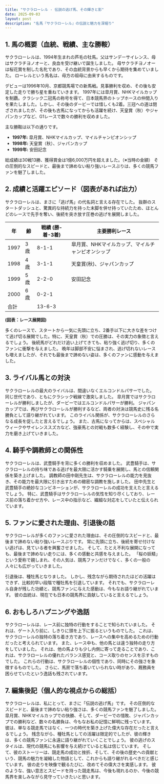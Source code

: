 ```yaml
---
title: "サクラローレル - 伝説の逃げ馬、その輝きと影"
date: 2025-09-03
layout: post
description: "名馬『サクラローレル』の伝説と魅力を深堀り"
---
```


## 1. 馬の概要（血統、戦績、主な勝鞍）

サクラローレルは、1994年生まれの芦毛の牡馬。父はサンデーサイレンス、母はサクラチヨノオーと、良血を受け継いで誕生しました。  母サクラチヨノオーは桜花賞を制した名牝であり、その血統背景からも早くから期待を集めていました。  ローレルという馬名は、母方の祖母に由来するものです。

デビューは1996年10月、京都競馬場での新馬戦。見事勝利を収め、その後も安定した走りで勝ち星を重ねていきます。  1997年には皐月賞、NHKマイルカップを制覇。クラシック二冠馬の称号を得て、日本競馬界のトップホースの仲間入りを果たしました。しかし、その後のダービーでは惜しくも2着。三冠への道は閉ざされましたが、その後も古馬になってからも活躍を続け、天皇賞（秋）やジャパンカップなど、G1レースで数々の勝利を収めました。

主な勝鞍は以下の通りです。

* **1997年:** 皐月賞、NHKマイルカップ、マイルチャンピオンシップ
* **1998年:** 天皇賞（秋）、ジャパンカップ
* **1999年:** 安田記念


総成績は30戦13勝、獲得賞金は1億6,000万円を超えました。（※当時の金額）  その圧倒的なスピードと、最後まで諦めない粘り強いレースぶりは、多くの競馬ファンを魅了しました。


## 2. 成績と活躍エピソード（図表があれば出力）

サクラローレルは、まさに「逃げ馬」の代名詞と言える存在でした。  抜群のスタートダッシュと、驚異的な持続力を持った末脚を併せ持っていたため、ほとんどのレースで先手を奪い、後続を突き放す圧巻の逃げを展開しました。

| 年 | 齢 | 戦績 (勝-着-3着) | 主要勝利レース |
|---|---|---|---|
| 1997 | 3歳 | 8-1-1 | 皐月賞、NHKマイルカップ、マイルチャンピオンシップ |
| 1998 | 4歳 | 3-1-1 | 天皇賞(秋)、ジャパンカップ |
| 1999 | 5歳 | 2-2-0 | 安田記念 |
| 2000 | 6歳 | 0-2-1 |  |
| 合計 |  | 13-6-3 |  |


**(図表：レース展開図)**

多くのレースで、スタートから一気に先頭に立ち、2番手以下に大きな差をつけて逃げ切る展開でした。特に、天皇賞（秋）での圧勝は、その実力の象徴と言えるでしょう。  後続馬がどれだけ追い上げてきても、粘り強く逃げ切り、多くのファンに衝撃を与えました。  晩年は脚部不安に悩まされ、逃げ切れないレースも増えましたが、それでも最後まで諦めない姿は、多くのファンに感動を与えました。


## 3. ライバル馬との対決

サクラローレルの最大のライバルは、間違いなくエルコンドルパサーでした。  同じ世代であり、ともにクラシック戦線で激突しました。  皐月賞ではサクラローレルが勝利しましたが、ダービーではエルコンドルパサーが勝利。  ジャパンカップでは、再びサクラローレルが勝利するなど、両者の対決は競馬史に残る名勝負として語り継がれています。  このライバル関係が、サクラローレルのさらなる成長を促したと言えるでしょう。  また、古馬になってからは、スペシャルウィークやサイレンススズカなど、強豪馬との対戦も数多く経験し、その中で実力を磨き上げていきました。


## 4. 騎手や調教師との関係性

サクラローレルは、武豊騎手を背に多くの勝利を収めました。  武豊騎手は、サクラローレルの持ち味である逃げを最大限に活かす騎乗を展開し、馬との信頼関係を築き上げました。  調教師の田中剛先生は、サクラローレルの能力を見抜き、その能力を最大限に引き出すための緻密な調教を施しました。  田中先生と武豊騎手の絶妙なコンビネーションが、サクラローレルの成功を支えたと言えるでしょう。  特に、武豊騎手はサクラローレルの気性を知り尽くしており、レース前の落ち着かせ方や、レース中の指示など、繊細な対応をしていたと伝えられています。


## 5. ファンに愛された理由、引退後の話

サクラローレルが多くのファンに愛された理由は、その圧倒的なスピードと、最後まで諦めない粘り強いレースぶりです。  常に先頭に立ち、後続を寄せ付けない逃げは、見ている者を興奮させました。  そして、たとえ不利な展開になっても、最後まで諦めない走りには、多くの感動と共感を与えました。  「桜の妖精」という愛称で親しまれ、その人気は、競馬ファンだけでなく、多くの一般の人々にも広がっていきました。

引退後は、種牡馬となりました。  しかし、残念ながら期待されたほどの活躍はできず、比較的早い段階で種牡馬を引退しています。  それでも、サクラローレル自身が残した功績と、競馬ファンに与えた感動は、今もなお語り継がれています。  彼の血統は、現在でも日本の競馬界に貢献していると言えるでしょう。


## 6. おもしろハプニングや逸話

サクラローレルは、レース前に独特の行動をすることで知られていました。  それは、ゲート入り前に、しきりに頭を上下に振るというものでした。  これは、サクラローレルの独特の落ち着き方であり、レースへの集中を高めるための行動だったと考えられています。  また、レース中も、他の馬とは違う独特の走り方をしていました。  それは、他の馬よりも少し内側に寄って走ることであり、これは、サクラローレルの優れたバランス感覚と、コース取りのセンスを示すものでした。  これらの行動は、サクラローレルの個性であり、同時にその強さを象徴するものでした。  さらに、馬房で落ち着いていられない時があり、厩務員を困らせていたという逸話も残されています。


## 7. 編集後記（個人的な視点からの総括）

サクラローレルは、私にとって、まさに「伝説の逃げ馬」です。  その圧倒的なスピードと、最後まで諦めない粘り強さは、多くの競馬ファンを魅了しました。  皐月賞、NHKマイルカップでの快勝、そして、ダービーでの惜敗、ジャパンカップでの勝利など、数々の名勝負は、今もなお私の記憶に鮮明に残っています。  彼は、単なる競走馬ではなく、一つの時代を築き上げた偉大な存在だったと言えるでしょう。  残念ながら、種牡馬としての活躍は限定的でしたが、彼の輝きは、多くの競馬ファンに永遠に語り継がれていくことでしょう。  彼の逃げのスタイルは、現代の競馬にも影響を与え続けていると私は信じています。  そして、彼のストーリーは、競走馬の成功と挫折、そして、その後の歴史への貢献という、競馬の魅力を凝縮した物語として、これからも語り継がれるべきだと感じています。  彼の走りを映像で観るたびに、改めてその偉大さを実感します。  彼のような、強い意志とスピードを持った競走馬は、今後も現れるのか、今後の競馬界を楽しみながら見守っていきたいと思います。
